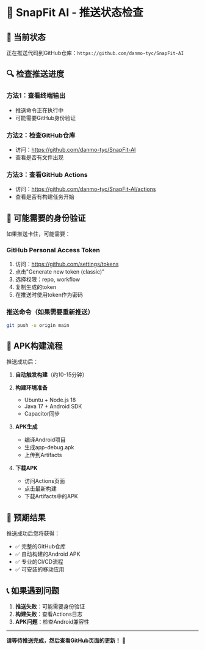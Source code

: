 # 🚀 SnapFit AI - 推送状态检查

## 📍 当前状态

正在推送代码到GitHub仓库：`https://github.com/danmo-tyc/SnapFit-AI`

## 🔍 检查推送进度

### 方法1：查看终端输出
- 推送命令正在执行中
- 可能需要GitHub身份验证

### 方法2：检查GitHub仓库
- 访问：https://github.com/danmo-tyc/SnapFit-AI
- 查看是否有文件出现

### 方法3：查看GitHub Actions
- 访问：https://github.com/danmo-tyc/SnapFit-AI/actions
- 查看是否有构建任务开始

## 🔐 可能需要的身份验证

如果推送卡住，可能需要：

### GitHub Personal Access Token
1. 访问：https://github.com/settings/tokens
2. 点击"Generate new token (classic)"
3. 选择权限：repo, workflow
4. 复制生成的token
5. 在推送时使用token作为密码

### 推送命令（如果需要重新推送）
```bash
git push -u origin main
```

## 📱 APK构建流程

推送成功后：

1. **自动触发构建**（约10-15分钟）
2. **构建环境准备**
   - Ubuntu + Node.js 18
   - Java 17 + Android SDK
   - Capacitor同步

3. **APK生成**
   - 编译Android项目
   - 生成app-debug.apk
   - 上传到Artifacts

4. **下载APK**
   - 访问Actions页面
   - 点击最新构建
   - 下载Artifacts中的APK

## 🎯 预期结果

推送成功后您将获得：

- ✅ 完整的GitHub仓库
- ✅ 自动构建的Android APK
- ✅ 专业的CI/CD流程
- ✅ 可安装的移动应用

## 📞 如果遇到问题

1. **推送失败**：可能需要身份验证
2. **构建失败**：查看Actions日志
3. **APK问题**：检查Android兼容性

---

**请等待推送完成，然后查看GitHub页面的更新！** 🚀
